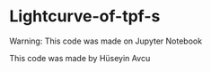 # Lightcurve-of-tpf-s

Warning: This code was made on Jupyter Notebook

This code was made by Hüseyin Avcu
